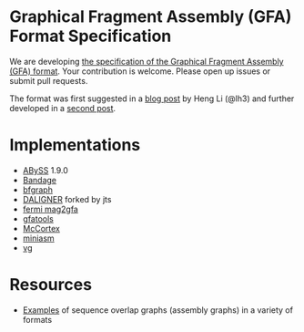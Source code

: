# Graphical Fragment Assembly (GFA) Format Specification

We are developing [the specification of the Graphical Fragment Assembly (GFA) format](GFA-spec.md). Your contribution is welcome. Please open up issues or submit pull requests. 

The format was first suggested in a [blog post](http://lh3.github.io/2014/07/19/a-proposal-of-the-grapical-fragment-assembly-format/) by Heng Li (@lh3) and further developed in a [second post](http://lh3.github.io/2014/07/23/first-update-on-gfa/).

# Implementations

+ [ABySS](https://github.com/bcgsc/abyss) 1.9.0
+ [Bandage](https://rrwick.github.io/Bandage/)
+ [bfgraph](https://github.com/pmelsted/bfgraph)
+ [DALIGNER](https://github.com/jts/daligner) forked by jts
+ [fermi mag2gfa](https://github.com/lh3/mag2gfa)
+ [gfatools](https://github.com/lh3/gfatools)
+ [McCortex](https://github.com/mcveanlab/mccortex)
+ [miniasm](https://github.com/lh3/miniasm)
+ [vg](https://github.com/ekg/vg) 

# Resources

+ [Examples](https://github.com/sjackman/assembly-graph) of sequence overlap graphs (assembly graphs) in a variety of formats

